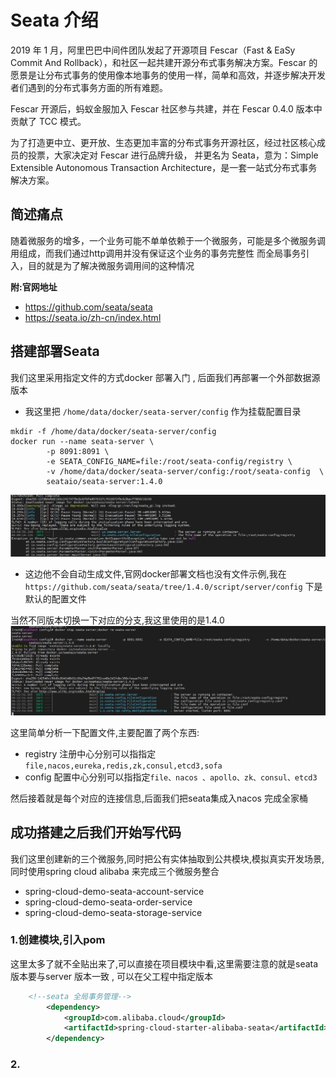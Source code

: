 

# Seata 介绍

2019 年 1 月，阿里巴巴中间件团队发起了开源项目 Fescar（Fast & EaSy Commit And Rollback），和社区一起共建开源分布式事务解决方案。Fescar 的愿景是让分布式事务的使用像本地事务的使用一样，简单和高效，并逐步解决开发者们遇到的分布式事务方面的所有难题。

Fescar 开源后，蚂蚁金服加入 Fescar 社区参与共建，并在 Fescar 0.4.0 版本中贡献了 TCC 模式。

为了打造更中立、更开放、生态更加丰富的分布式事务开源社区，经过社区核心成员的投票，大家决定对 Fescar 进行品牌升级，
并更名为 Seata，意为：Simple Extensible Autonomous Transaction Architecture，是一套一站式分布式事务解决方案。

## 简述痛点

随着微服务的增多，一个业务可能不单单依赖于一个微服务，可能是多个微服务调用组成，而我们通过http调用并没有保证这个业务的事务完整性
而全局事务引入，目的就是为了解决微服务调用间的这种情况


**附:官网地址**
- https://github.com/seata/seata
- https://seata.io/zh-cn/index.html 

## 搭建部署Seata

我们这里采用指定文件的方式docker 部署入门 , 后面我们再部署一个外部数据源版本
 
- 我这里把 `/home/data/docker/seata-server/config` 作为挂载配置目录
```shell script
mkdir -f /home/data/docker/seata-server/config
docker run --name seata-server \
        -p 8091:8091 \
        -e SEATA_CONFIG_NAME=file:/root/seata-config/registry \
        -v /home/data/docker/seata-server/config:/root/seata-config  \
        seataio/seata-server:1.4.0

```

![](img/seata-no-file-exception.jpg)
- 这边他不会自动生成文件,官网docker部署文档也没有文件示例,我在 `https://github.com/seata/seata/tree/1.4.0/script/server/config` 下是默认的配置文件

当然不同版本切换一下对应的分支,我这里使用的是1.4.0 
![](img/seata-upload-file-success.jpg)

这里简单分析一下配置文件,主要配置了两个东西:
- registry 注册中心分别可以指指定`file,nacos,eureka,redis,zk,consul,etcd3,sofa`
- config  配置中心分别可以指指定`file、nacos 、apollo、zk、consul、etcd3`

然后接着就是每个对应的连接信息,后面我们把seata集成入nacos 完成全家桶


## 成功搭建之后我们开始写代码

我们这里创建新的三个微服务,同时把公有实体抽取到公共模块,模拟真实开发场景,同时使用spring cloud alibaba 来完成三个微服务整合

- spring-cloud-demo-seata-account-service 
- spring-cloud-demo-seata-order-service
- spring-cloud-demo-seata-storage-service


### 1.创建模块,引入pom

这里太多了就不全贴出来了,可以直接在项目模块中看,这里需要注意的就是seata版本要与server 版本一致 , 可以在父工程中指定版本

```xml
    <!--seata 全局事务管理-->
        <dependency>
            <groupId>com.alibaba.cloud</groupId>
            <artifactId>spring-cloud-starter-alibaba-seata</artifactId>
        </dependency>
```

### 2.



